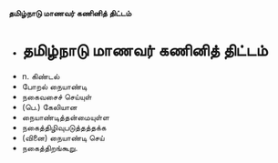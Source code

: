 **தமிழ்நாடு மாணவர் கணினித் திட்டம்**
- # தமிழ்நாடு மாணவர் கணினித் திட்டம்
- n. கிண்டல்
- போறல் நையாண்டி
- நகைவசைச் செய்யுள்
- (பெ.) கேலியான
- நையாண்டித்தன்மையுள்ள
- நகைத்திழிவுபடுத்தத்தக்க
- (வினை) நையாண்டி செய்
- நகைத்திறங்கூறு.

